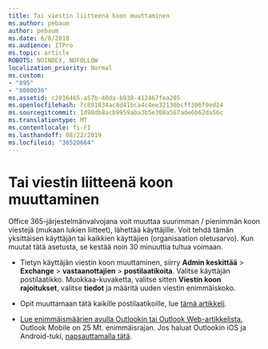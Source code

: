 ```yaml
---
title: Tai viestin liitteenä koon muuttaminen
ms.author: pebaum
author: pebaum
ms.date: 6/8/2018
ms.audience: ITPro
ms.topic: article
ROBOTS: NOINDEX, NOFOLLOW
localization_priority: Normal
ms.custom:
- "895"
- "8000036"
ms.assetid: c2016465-a57b-40da-b938-412467fea205
ms.openlocfilehash: 7c891034ac8d41bca4c4ee32130bcff306f9ed24
ms.sourcegitcommit: 1d98db8acb9959aba3b5e308a567ade6b62da56c
ms.translationtype: MT
ms.contentlocale: fi-FI
ms.lasthandoff: 08/22/2019
ms.locfileid: "36520664"
---
```

# <a name="changing-message-or-attachment-size"></a>Tai viestin liitteenä koon muuttaminen

Office 365-järjestelmänvalvojana voit muuttaa suurimman / pienimmän koon viestejä (mukaan lukien liitteet), lähettää käyttäjille. Voit tehdä tämän yksittäisen käyttäjän tai kaikkien käyttäjien (organisaation oletusarvo). Kun muutat tätä asetusta, se kestää noin 30 minuuttia tultua voimaan.
  
- Tietyn käyttäjän viestin koon muuttaminen, siirry **Admin keskittää** \> **Exchange** \> **vastaanottajien** \> **postilaatikoita**. Valitse käyttäjän postilaatikko. Muokkaa-kuvaketta, valitse sitten **Viestin koon rajoitukset**, valitse **tiedot** ja määritä uuden viestin enimmäiskoko.

- Opit muuttamaan tätä kaikille postilaatikoille, lue [tämä artikkeli](https://www.microsoft.com/microsoft-365/blog/2015/04/15/office-365-now-supports-larger-email-messages-up-to-150-mb/).

- [Lue enimmäismäärien avulla Outlookin tai Outlook Web-artikkelista.](https://technet.microsoft.com/library/exchange-online-limits.aspx#MessageLimits) Outlook Mobile on 25 Mt. enimmäisrajan. Jos haluat Outlookin iOS ja Android-tuki, [napsauttamalla tätä](https://support.office.com/article/Get-in-app-help-for-Outlook-for-iOS-and-Android-218a22d1-9fa5-4889-b689-de1c63493243).
